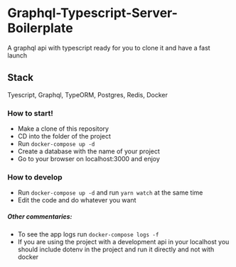 # Graphql-Typescript-Server-Boilerplate
A graphql api with typescript ready for you to clone it and have a fast launch

## Stack
Tyescript, Graphql, TypeORM, Postgres, Redis, Docker

### How to start!
  - Make a clone of this repository
  - CD into the folder of the project
  - Run ```docker-compose up -d```
  - Create a database with the name of your project
  - Go to your browser on localhost:3000 and enjoy
  
### How to develop
  - Run ```docker-compose up -d``` and run ```yarn watch``` at the same time
  - Edit the code and do whatever you want

##### Other commentaries:

 - To see the app logs run ```docker-compose logs -f```
 - If you are using the project with a development api in your localhost you should include dotenv in the project and run it directly and not with docker
